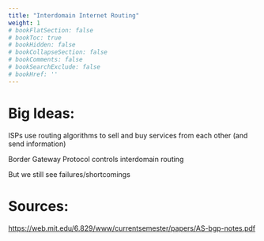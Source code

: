 ```yaml
---
title: "Interdomain Internet Routing"
weight: 1
# bookFlatSection: false
# bookToc: true
# bookHidden: false
# bookCollapseSection: false
# bookComments: false
# bookSearchExclude: false
# bookHref: ''
---
```


# Big Ideas:

ISPs use routing algorithms to sell and buy services from each other (and send information)

Border Gateway Protocol controls interdomain routing

But we still see failures/shortcomings


# Sources:
https://web.mit.edu/6.829/www/currentsemester/papers/AS-bgp-notes.pdf